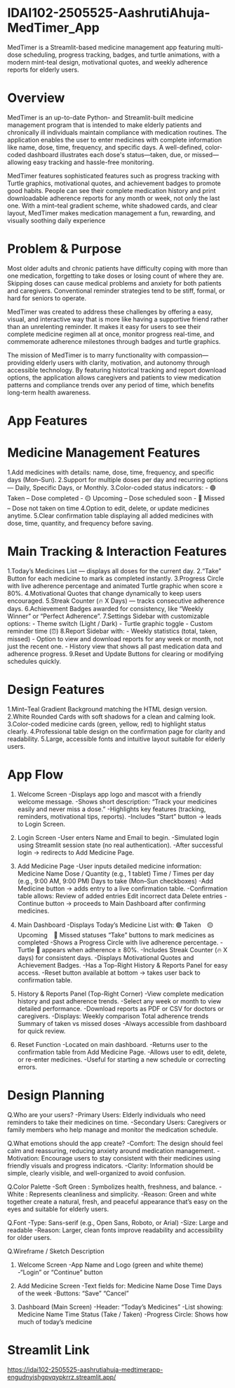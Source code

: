 # IDAI102-2505525-AashrutiAhuja-MedTimer_App
MedTimer is a Streamlit-based medicine management app featuring multi-dose scheduling, progress tracking, badges, and turtle animations, with a modern mint-teal design, motivational quotes, and weekly adherence reports for elderly users.

# Overview
MedTimer is an up-to-date Python- and Streamlit-built medicine management program that is intended to make elderly patients and chronically ill individuals maintain compliance with medication routines. The application enables the user to enter medicines with complete information like name, dose, time, frequency, and specific days. A well-defined, color-coded dashboard illustrates each dose's status—taken, due, or missed—allowing easy tracking and hassle-free monitoring.

MedTimer features sophisticated features such as progress tracking with Turtle graphics, motivational quotes, and achievement badges to promote good habits. People can see their complete medication history and print downloadable adherence reports for any month or week, not only the last one. With a mint–teal gradient scheme, white shadowed cards, and clear layout, MedTimer makes medication management a fun, rewarding, and visually soothing daily experience

# Problem & Purpose
Most older adults and chronic patients have difficulty coping with more than one medication, forgetting to take doses or losing count of where they are. Skipping doses can cause medical problems and anxiety for both patients and caregivers. Conventional reminder strategies tend to be stiff, formal, or hard for seniors to operate.

MedTimer was created to address these challenges by offering a easy, visual, and interactive way that is more like having a supportive friend rather than an unrelenting reminder. It makes it easy for users to see their complete medicine regimen all at once, monitor progress real-time, and commemorate adherence milestones through badges and turtle graphics.

The mission of MedTimer is to marry functionality with compassion—providing elderly users with clarity, motivation, and autonomy through accessible technology. By featuring historical tracking and report download options, the application allows caregivers and patients to view medication patterns and compliance trends over any period of time, which benefits long-term health awareness.

# App Features

 # Medicine Management Features
1.Add medicines with details: name, dose, time, frequency, and specific days (Mon–Sun).
2.Support for multiple doses per day and recurring options — Daily, Specific Days, or Monthly.
3.Color-coded status indicators:
     - 🟢 Taken – Dose completed
     - 🟡 Upcoming – Dose scheduled soon
     - 🔴 Missed – Dose not taken on time
4.Option to edit, delete, or update medicines anytime.
5.Clear confirmation table displaying all added medicines with dose, time, quantity, and frequency before saving.

 # Main Tracking & Interaction Features
1.Today’s Medicines List — displays all doses for the current day.
2.“Take” Button for each medicine to mark as completed instantly.
3.Progress Circle with live adherence percentage and animated Turtle graphic when score ≥ 80%.
4.Motivational Quotes that change dynamically to keep users encouraged.
5.Streak Counter (🔥 X Days) — tracks consecutive adherence days.
6.Achievement Badges awarded for consistency, like “Weekly Winner” or “Perfect Adherence”.
7.Settings Sidebar with customizable options:
     - Theme switch (Light / Dark)
     - Turtle graphic toggle
    - Custom reminder time (⏰)
8.Report Sidebar with:
    - Weekly statistics (total, taken, missed)
    - Option to view and download reports for any week or month, not just the recent one.
    - History view that shows all past medication data and adherence progress.
9.Reset and Update Buttons for clearing or modifying schedules quickly.

 # Design Features
1.Mint–Teal Gradient Background matching the HTML design version.
2.White Rounded Cards with soft shadows for a clean and calming look.
3.Color-coded medicine cards (green, yellow, red) to highlight status clearly.
4.Professional table design on the confirmation page for clarity and readability.
5.Large, accessible fonts and intuitive layout suitable for elderly users.

# App Flow
1. Welcome Screen
-Displays app logo and mascot with a friendly welcome message.
-Shows short description: “Track your medicines easily and never miss a dose.”
-Highlights key features (tracking, reminders, motivational tips, reports).
-Includes “Start” button → leads to Login Screen.

2. Login Screen
-User enters Name and Email to begin.
-Simulated login using Streamlit session state (no real authentication).
-After successful login → redirects to Add Medicine Page.

3. Add Medicine Page
-User inputs detailed medicine information:
    Medicine Name
    Dose / Quantity (e.g., 1 tablet)
    Time / Times per day (e.g., 9:00 AM, 9:00 PM)
    Days to take (Mon–Sun checkboxes)
-Add Medicine button → adds entry to a live confirmation table.
-Confirmation table allows:
    Review of added entries
    Edit incorrect data
    Delete entries
-Continue button → proceeds to Main Dashboard after confirming medicines.

4. Main Dashboard
-Displays Today’s Medicine List with:
     🟢 Taken 🟡 Upcoming 🔴 Missed statuses
     “Take” buttons to mark medicines as completed
-Shows a Progress Circle with live adherence percentage.
-Turtle 🐢 appears when adherence ≥ 80%.
-Includes Streak Counter (🔥 X days) for consistent days.
-Displays Motivational Quotes and Achievement Badges.
-Has a Top-Right History & Reports Panel for easy access.
-Reset button available at bottom → takes user back to confirmation table.

5. History & Reports Panel (Top-Right Corner)
-View complete medication history and past adherence trends.
-Select any week or month to view detailed performance.
-Download reports as PDF or CSV for doctors or caregivers.
-Displays:
      Weekly comparison
      Total adherence trends
      Summary of taken vs missed doses
-Always accessible from dashboard for quick review.

6. Reset Function
-Located on main dashboard.
-Returns user to the confirmation table from Add Medicine Page.
-Allows user to edit, delete, or re-enter medicines.
-Useful for starting a new schedule or correcting errors.

# Design Planning

Q.Who are your users?
-Primary Users: Elderly individuals who need reminders to take their medicines on time.
-Secondary Users: Caregivers or family members who help manage and monitor the medication schedule.

Q.What emotions should the app create?
-Comfort: The design should feel calm and reassuring, reducing anxiety around medication management.
-Motivation: Encourage users to stay consistent with their medicines using friendly visuals and progress indicators.
-Clarity: Information should be simple, clearly visible, and well-organized to avoid confusion.

Q.Color Palette
-Soft Green : Symbolizes health, freshness, and balance.
-White : Represents cleanliness and simplicity.
-Reason: Green and white together create a natural, fresh, and peaceful appearance that’s easy on the eyes and suitable for elderly users.

Q.Font
-Type: Sans-serif (e.g., Open Sans, Roboto, or Arial)
-Size: Large and readable
-Reason: Larger, clean fonts improve readability and accessibility for older users.

Q.Wireframe / Sketch Description
1. Welcome Screen
-App Name and Logo (green and white theme)
-“Login” or “Continue” button

2. Add Medicine Screen
-Text fields for:
  Medicine Name
  Dose
  Time
  Days of the week
-Buttons:
  “Save” 
  “Cancel” 

3. Dashboard (Main Screen)
-Header: “Today’s Medicines”
-List showing:
   Medicine Name
   Time
   Status (Take / Taken)
-Progress Circle: Shows how much of today’s medicine

# Streamlit Link
https://idai102-2505525-aashrutiahuja-medtimerapp-engudnyishgpvqypkrrz.streamlit.app/

